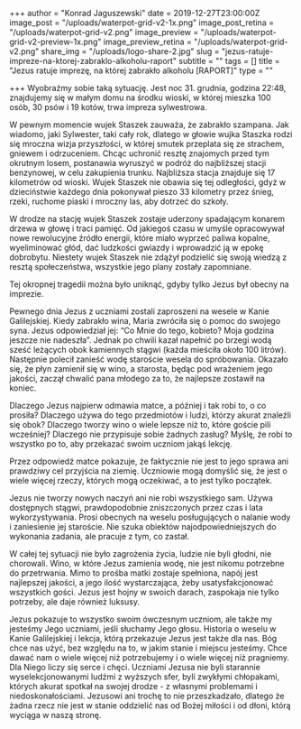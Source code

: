 +++
author = "Konrad Jaguszewski"
date = 2019-12-27T23:00:00Z
image_post = "/uploads/waterpot-grid-v2-1x.png"
image_post_retina = "/uploads/waterpot-grid-v2.png"
image_preview = "/uploads/waterpot-grid-v2-preview-1x.png"
image_preview_retina = "/uploads/waterpot-grid-v2.png"
share_img = "/uploads/logo-share-2.jpg"
slug = "jezus-ratuje-impreze-na-ktorej-zabraklo-alkoholu-raport"
subtitle = ""
tags = []
title = "Jezus ratuje imprezę, na której zabrakło alkoholu [RAPORT]"
type = ""

+++
Wyobraźmy sobie taką sytuację. Jest noc 31. grudnia, godzina 22:48, znajdujemy się w małym domu na środku wioski, w której mieszka 100 osób, 30 psów i 19 kotów, trwa impreza sylwestrowa.

W pewnym momencie wujek Staszek zauważa, że zabrakło szampana. Jak wiadomo, jaki Sylwester, taki cały rok, dlatego w głowie wujka Staszka rodzi się mroczna wizja przyszłości, w której smutek przeplata się ze strachem, gniewem i odrzuceniem. Chcąc uchronić resztę znajomych przed tym okrutnym losem, postanawia wyruszyć w podróż do najbliższej stacji benzynowej, w celu zakupienia trunku. Najbliższa stacja znajduje się 17 kilometrów od wioski. Wujek Staszek nie obawia się tej odległości, gdyż w dzieciństwie każdego dnia pokonywał pieszo 33 kilometry przez śnieg, rzeki, ruchome piaski i mroczny las, aby dotrzeć do szkoły.

W drodze na stację wujek Staszek zostaje uderzony spadającym konarem drzewa w głowę i traci pamięć. Od jakiegoś czasu w umyśle opracowywał nowe rewolucyjne źródło energii, które miało wyprzeć paliwa kopalne, wyeliminować głód, dać ludzkości gwiazdy i wprowadzić ją w epokę dobrobytu. Niestety wujek Staszek nie zdążył podzielić się swoją wiedzą z resztą społeczeństwa, wszystkie jego plany zostały zapomniane.

Tej okropnej tragedii można było uniknąć, gdyby tylko Jezus był obecny na imprezie.

Pewnego dnia Jezus z uczniami zostali zaproszeni na wesele w Kanie Galilejskiej. Kiedy zabrakło wina, Maria zwróciła się o pomoc do swojego syna. Jezus odpowiedział jej: “Co Mnie do tego, kobieto? Moja godzina jeszcze nie nadeszła”. Jednak po chwili kazał napełnić po brzegi wodą sześć leżących obok kamiennych stągwi (każda mieściła około 100 litrów). Następnie polecił zanieść wodę staroście wesela do spróbowania. Okazało się, że płyn zamienił się w wino, a starosta, będąc pod wrażeniem jego jakości, zaczął chwalić pana młodego za to, że najlepsze zostawił na koniec.

Dlaczego Jezus najpierw odmawia matce, a później i tak robi to, o co prosiła? Dlaczego używa do tego przedmiotów i ludzi, którzy akurat znaleźli się obok? Dlaczego tworzy wino o wiele lepsze niż to, które goście pili wcześniej? Dlaczego nie przypisuje sobie żadnych zasług? Myślę, że robi to wszystko po to, aby przekazać swoim uczniom jakąś lekcję.

Przez odpowiedź matce pokazuje, że faktycznie nie jest to jego sprawa ani prawdziwy cel przyjścia na ziemię. Uczniowie mogą domyślić się, że jest o wiele więcej rzeczy, których mogą oczekiwać, a to jest tylko początek.

Jezus nie tworzy nowych naczyń ani nie robi wszystkiego sam. Używa dostępnych stągwi, prawdopodobnie zniszczonych przez czas i lata wykorzystywania. Prosi obecnych na weselu posługujących o nalanie wody i zaniesienie jej staroście. Nie szuka obiektów najodpowiedniejszych do wykonania zadania, ale pracuje z tym, co zastał.

W całej tej sytuacji nie było zagrożenia życia, ludzie nie byli głodni, nie chorowali. Wino, w które Jezus zamienia wodę, nie jest nikomu potrzebne do przetrwania. Mimo to prośba matki zostaje spełniona, napój jest najlepszej jakości, a jego ilość wystarczająca, żeby usatysfakcjonować wszystkich gości. Jezus jest hojny w swoich darach, zaspokaja nie tylko potrzeby, ale daje również luksusy.

Jezus pokazuje to wszystko swoim ówczesnym uczniom, ale także my jesteśmy Jego uczniami, jeśli słuchamy Jego głosu. Historia o weselu w Kanie Galilejskiej i lekcja, którą przekazuje Jezus jest także dla nas. Bóg chce nas użyć, bez względu na to, w jakim stanie i miejscu jesteśmy. Chce dawać nam o wiele więcej niż potrzebujemy i o wiele więcej niż pragniemy. Dla Niego liczy się serce i chęci. Uczniami Jezusa nie byli starannie wyselekcjonowanymi ludźmi z wyższych sfer, byli zwykłymi chłopakami, których akurat spotkał na swojej drodze - z własnymi problemami i niedoskonałościami. Jezusowi ani trochę to nie przeszkadzało, dlatego że żadna rzecz nie jest w stanie oddzielić nas od Bożej miłości i od dłoni, którą wyciąga w naszą stronę.